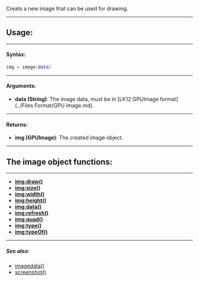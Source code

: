 Creats a new image that can be used for drawing.

---

## Usage:

---

#### Syntax:
```lua
img = image(data)
```

---

#### Arguments:

* **data (String)**: The image data, must be in [LK12 GPUImage format](../Files Format/GPU Image.md).

---

#### Returns:

* **img (GPUImage)**: The created image object.

---

## The image object functions:

---

* [**img:draw()**](image.draw.md)
* [**img:size()**](image.size.md)
* [**img:width()**](image.width.md)
* [**img:height()**](image.height.md)
* [**img:data()**](image.data.md)
* [**img:refresh()**](image.refresh.md)
* [**img:quad()**](image.quad.md)
* [**img:type()**](image.type.md)
* [**img:typeOf()**](image.typeOf.md)

---

##### See also:

* [imagedata()](imagedata.md)
* [screenshot()](screenshot.md)